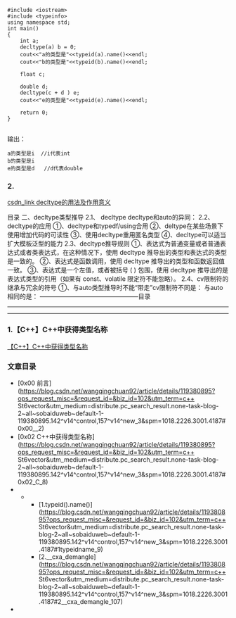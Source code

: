 ```
#include <iostream>
#include <typeinfo>
using namespace std;
int main()
{
	int a;
	decltype(a) b = 0;
	cout<<"a的类型是"<<typeid(a).name()<<endl;
	cout<<"b的类型是"<<typeid(b).name()<<endl;
	
	float c;

	double d;
	decltype(c + d ) e;
	cout<<"e的类型是"<<typeid(e).name()<<endl;

	return 0;
}


```

输出：

```
a的类型是i  //i代表int
b的类型是i  
e的类型是d   //d代表double

```

### 2.

[csdn_link  decltype的用法及作用意义](https://blog.csdn.net/qq_44705488/article/details/121283384?ops_request_misc=%257B%2522request%255Fid%2522%253A%2522165521113016781683983965%2522%252C%2522scm%2522%253A%252220140713.130102334.pc%255Fall.%2522%257D&request_id=165521113016781683983965&biz_id=0&utm_medium=distribute.pc_search_result.none-task-blog-2~all~first_rank_ecpm_v1~rank_v31_ecpm-2-121283384-null-null.142^v14^control,157^v14^new_3&utm_term=c%2B%2B+print+decltype&spm=1018.2226.3001.4187)

目录
二、decltype类型推导
2.1、 decltype
decltype和auto的异同：
2.2、decltype的应用
①、decltype和typedf/using合用
②、deltype在某些场景下使用增加代码的可读性
③、使用decltype重用匿名类型
④、decltype可以适当扩大模板泛型的能力
2.3、decltype推导规则
①、表达式为普通变量或者普通表达式或者类表达式，在这种情况下，使用 decltype 推导出的类型和表达式的类型是一致的。
②、表达式是函数调用，使用 decltype 推导出的类型和函数返回值一致。
③、表达式是一个左值，或者被括号 ( ) 包围，使用 decltype 推导出的是表达式类型的引用（如果有 const、volatile 限定符不能忽略）。
2.4、cv限制符的继承与冗余的符号
①、与auto类型推导时不能“带走”cv限制符不同是：
与auto相同的是：
————————————————目录

- ---



---





### 1.【C++】C++中获得类型名称

[【C++】C++中获得类型名称](https://blog.csdn.net/wangqingchuan92/article/details/119380895?ops_request_misc=&request_id=&biz_id=102&utm_term=c++%20St6vector&utm_medium=distribute.pc_search_result.none-task-blog-2~all~sobaiduweb~default-1-119380895.142^v14^control,157^v14^new_3&spm=1018.2226.3001.4187)

### 文章目录

- [0x00 前言](https://blog.csdn.net/wangqingchuan92/article/details/119380895?ops_request_misc=&request_id=&biz_id=102&utm_term=c++ St6vector&utm_medium=distribute.pc_search_result.none-task-blog-2~all~sobaiduweb~default-1-119380895.142^v14^control,157^v14^new_3&spm=1018.2226.3001.4187#0x00__2)
- [0x02 C++中获得类型名称](https://blog.csdn.net/wangqingchuan92/article/details/119380895?ops_request_misc=&request_id=&biz_id=102&utm_term=c++ St6vector&utm_medium=distribute.pc_search_result.none-task-blog-2~all~sobaiduweb~default-1-119380895.142^v14^control,157^v14^new_3&spm=1018.2226.3001.4187#0x02_C_8)
- - - [1.typeid().name()](https://blog.csdn.net/wangqingchuan92/article/details/119380895?ops_request_misc=&request_id=&biz_id=102&utm_term=c++ St6vector&utm_medium=distribute.pc_search_result.none-task-blog-2~all~sobaiduweb~default-1-119380895.142^v14^control,157^v14^new_3&spm=1018.2226.3001.4187#1typeidname_9)
    - [2.__cxa_demangle](https://blog.csdn.net/wangqingchuan92/article/details/119380895?ops_request_misc=&request_id=&biz_id=102&utm_term=c++ St6vector&utm_medium=distribute.pc_search_result.none-task-blog-2~all~sobaiduweb~default-1-119380895.142^v14^control,157^v14^new_3&spm=1018.2226.3001.4187#2__cxa_demangle_107)
- 

